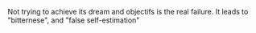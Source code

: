 
Not trying to achieve its dream and objectifs is the real failure.
It leads to "bitternese", and "false self-estimation"
